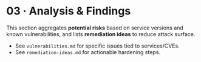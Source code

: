 # 03 · Analysis & Findings

This section aggregates **potential risks** based on service versions and known vulnerabilities, and lists **remediation ideas** to reduce attack surface.

- See `vulnerabilities.md` for specific issues tied to services/CVEs.
- See `remediation-ideas.md` for actionable hardening steps.